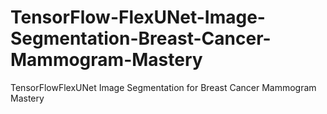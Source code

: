 # TensorFlow-FlexUNet-Image-Segmentation-Breast-Cancer-Mammogram-Mastery
TensorFlowFlexUNet Image Segmentation for Breast Cancer Mammogram Mastery
